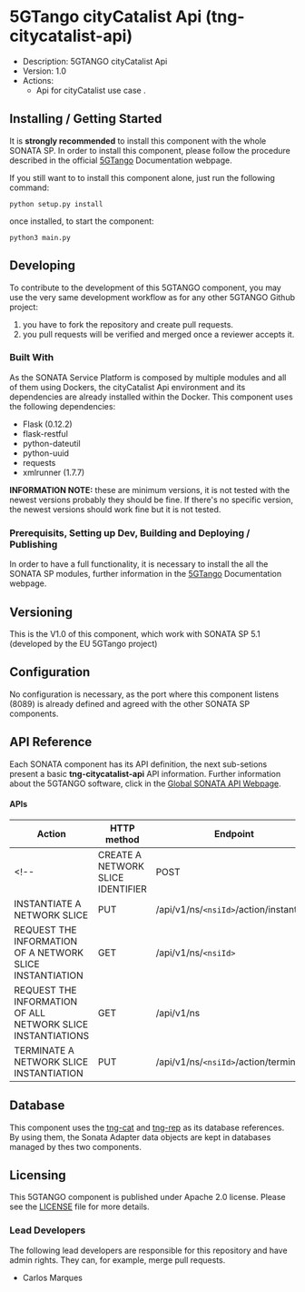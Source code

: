 

# 5GTango cityCatalist Api (tng-citycatalist-api)
* Description: 5GTANGO cityCatalist Api
* Version: 1.0
* Actions:
    * Api for cityCatalist use case .


## Installing / Getting Started
It is **strongly recommended** to install this component with the whole SONATA SP. In order to install this component, please follow the procedure described in the official [5GTango](https://5gtango.eu/software/documentation.html) Documentation webpage.

If you still want to to install this component alone, just run the following command:

    python setup.py install

once installed, to start the component:

    python3 main.py

## Developing
To contribute to the development of this 5GTANGO component, you may use the very same development workflow as for any other 5GTANGO Github project:
1) you have to fork the repository and create pull requests.
2) you pull requests will be verified and merged once a reviewer accepts it.


### Built With
As the SONATA Service Platform is composed by multiple modules and all of them using Dockers, the cityCatalist Api environment and its dependencies are already installed within the Docker. This component uses the following dependencies:
* Flask (0.12.2)
* flask-restful
* python-dateutil
* python-uuid
* requests
* xmlrunner (1.7.7)

**INFORMATION NOTE:** these are minimum versions, it is not tested with the newest versions probably they should be fine. If there's no specific version, the newest versions should work fine but it is not tested.

### Prerequisits, Setting up Dev, Building and Deploying / Publishing
In order to have a full functionality, it is necessary to install the all the SONATA SP modules, further information in the [5GTango](https://5gtango.eu/software/documentation.html) Documentation webpage.

## Versioning
This is the V1.0 of this component, which work with SONATA SP 5.1 (developed by the EU 5GTango project)

## Configuration
No configuration is necessary, as the port where this component listens (8089) is already defined and agreed with the other SONATA SP components.


## API Reference
Each SONATA component has its API definition, the next sub-setions present a basic **tng-citycatalist-api** API information. Further information about the 5GTANGO software, click in the [Global SONATA API Webpage](https://sonata-nfv.github.io/tng-doc/?urls.primaryName=5GTANGO%20SDK%20Packager%20API%20v1).

#### APIs

| Action  | HTTP method  | Endpoint |
|---|---|---|
<!-- | CREATE A NETWORK SLICE IDENTIFIER  | POST  | /api/v1/ns  |
| INSTANTIATE A NETWORK SLICE | PUT  | /api/v1/ns/`<nsiId>`/action/instantiate  |
| REQUEST THE INFORMATION OF A NETWORK SLICE INSTANTIATION  | GET  | /api/v1/ns/`<nsiId>`|
| REQUEST THE INFORMATION OF ALL NETWORK SLICE INSTANTIATIONS  | GET  | /api/v1/ns  |
| TERMINATE A NETWORK SLICE INSTANTIATION  | PUT  | /api/v1/ns/`<nsiId>`/action/terminate| -->


## Database
This component uses the [tng-cat](https://github.com/sonata-nfv/tng-cat) and [tng-rep](https://github.com/sonata-nfv/tng-rep) as its database references. By using them, the Sonata Adapter data objects are kept in databases managed by thes two components.

## Licensing
This 5GTANGO component is published under Apache 2.0 license. Please see the [LICENSE](https://github.com/sonata-nfv/tng-sonata-adapter/blob/master/LICENSE) file for more details.

### Lead Developers
The following lead developers are responsible for this repository and have admin rights. They can, for example, merge pull requests.

  * Carlos Marques
